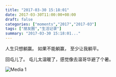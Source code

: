 ```yaml
---
title: "2017-03-30 15:18:01"
date: 2017-03-30T11:00:00+08:00
draft: false
categories: ["moments","2017","2017-03"]
tags: ["朋友圈","生活记录"]
summary: "2017-03-30 15:18:01..."
---
```


人生只想躺赢。
如果不能躺赢，
至少让我躺平。

回屯儿了。
屯儿太温暖了，感觉像去温哥华避了个暑。

![Media 1](/Moments/photos/2017-03-30/201703301518010.jpg)


